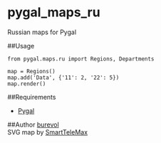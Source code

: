 # pygal_maps_ru  

Russian maps for Pygal


##Usage

~~~~
from pygal.maps.ru import Regions, Departments

map = Regions()
map.add('Data', {'11': 2, '22': 5})
map.render()
~~~~

##Requirements

* [Pygal](https://github.com/Kozea/pygal) 

##Author
[burevol](https://github.com/burevol)   
SVG map by [SmartTeleMax](https://github.com/SmartTeleMax)